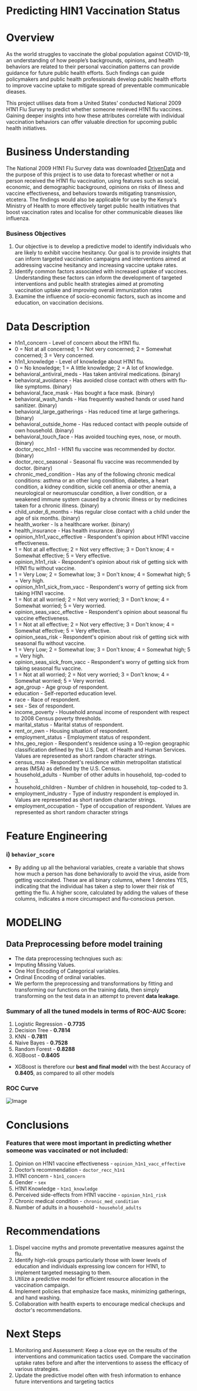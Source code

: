 # Predicting HIN1 Vaccination Status

# Overview
As the world struggles to vaccinate the global population against COVID-19, an understanding of how people’s backgrounds, opinions, and health behaviors are related to their personal vaccination patterns can provide guidance for future public health efforts. Such findings can guide policymakers and public health professionals develop public health efforts to improve vaccine uptake to mitigate spread of preventable communicable dieases.

This project utilises data from a United States' conducted National 2009 H1N1 Flu Survey to predict whether someone revieved H1N1 flu vaccines. Gaining deeper insights into how these attributes correlate with individual vaccination behaviors can offer valuable direction for upcoming public health initiatives.

# Business Understanding
The National 2009 H1N1 Flu Survey data was downloaded [DrivenData](https://www.drivendata.org/competitions/66/flu-shot-learning/page/211/) and the purpose of this project is to use data to forecast whether or not a person received the H1N1 flu vaccination, using features such as social, economic, and demographic background, opinions on risks of illness and vaccine effectiveness, and behaviors towards mitigating transmission, etcetera. The findings would also be applicable for use by the Kenya's Ministry of Health to more effectively target public health initiatives that boost vaccination rates and localise for other communicable dieases like influenza.

### Business Objectives
1. Our objective is to develop a predictive model to identify individuals who are likely to exhibit vaccine hesitancy. Our goal is to provide insights that can inform targeted vaccination campaigns and interventions aimed at addressing vaccine hesitancy and increasing vaccine uptake rates.
2. Identify common factors associated with increased uptake of vaccines. Understanding these factors can inform the development of targeted interventions and public health strategies aimed at promoting vaccination uptake and improving overall immunization rates
3. Examine the influence of socio-economic factors, such as income and education, on vaccination decisions.

# Data Description
- h1n1_concern - Level of concern about the H1N1 flu.
 - 0 = Not at all concerned; 1 = Not very concerned; 2 = Somewhat concerned; 3 = Very concerned.
- h1n1_knowledge - Level of knowledge about H1N1 flu.
 - 0 = No knowledge; 1 = A little knowledge; 2 = A lot of knowledge.
- behavioral_antiviral_meds - Has taken antiviral medications. (binary)
- behavioral_avoidance - Has avoided close contact with others with flu-like symptoms. (binary)
- behavioral_face_mask - Has bought a face mask. (binary)
- behavioral_wash_hands - Has frequently washed hands or used hand sanitizer. (binary)
- behavioral_large_gatherings - Has reduced time at large gatherings. (binary)
- behavioral_outside_home - Has reduced contact with people outside of own household. (binary)
- behavioral_touch_face - Has avoided touching eyes, nose, or mouth. (binary)
- doctor_recc_h1n1 - H1N1 flu vaccine was recommended by doctor. (binary)
- doctor_recc_seasonal - Seasonal flu vaccine was recommended by doctor. (binary)
- chronic_med_condition - Has any of the following chronic medical conditions: asthma or an other lung condition, diabetes, a heart condition, a kidney condition, sickle cell anemia or other anemia, a neurological or neuromuscular condition, a liver condition, or a weakened immune system caused by a chronic illness or by medicines taken for a chronic illness. (binary)
- child_under_6_months - Has regular close contact with a child under the age of six months. (binary)
- health_worker - Is a healthcare worker. (binary)
- health_insurance - Has health insurance. (binary)
- opinion_h1n1_vacc_effective - Respondent's opinion about H1N1 vaccine effectiveness.
 - 1 = Not at all effective; 2 = Not very effective; 3 = Don't know; 4 = Somewhat effective; 5 = Very effective.
- opinion_h1n1_risk - Respondent's opinion about risk of getting sick with H1N1 flu without vaccine.
 - 1 = Very Low; 2 = Somewhat low; 3 = Don't know; 4 = Somewhat high; 5 = Very high.
- opinion_h1n1_sick_from_vacc - Respondent's worry of getting sick from taking H1N1 vaccine.
 - 1 = Not at all worried; 2 = Not very worried; 3 = Don't know; 4 = Somewhat worried; 5 = Very worried.
- opinion_seas_vacc_effective - Respondent's opinion about seasonal flu vaccine effectiveness.
 - 1 = Not at all effective; 2 = Not very effective; 3 = Don't know; 4 = Somewhat effective; 5 = Very effective.
- opinion_seas_risk - Respondent's opinion about risk of getting sick with seasonal flu without vaccine.
 - 1 = Very Low; 2 = Somewhat low; 3 = Don't know; 4 = Somewhat high; 5 = Very high.
- opinion_seas_sick_from_vacc - Respondent's worry of getting sick from taking seasonal flu vaccine.
 - 1 = Not at all worried; 2 = Not very worried; 3 = Don't know; 4 = Somewhat worried; 5 = Very worried.
- age_group - Age group of respondent.
- education - Self-reported education level.
- race - Race of respondent.
- sex - Sex of respondent.
- income_poverty - Household annual income of respondent with respect to 2008 Census poverty thresholds.
- marital_status - Marital status of respondent.
- rent_or_own - Housing situation of respondent.
- employment_status - Employment status of respondent.
- hhs_geo_region - Respondent's residence using a 10-region geographic classification defined by the U.S. Dept. of Health and Human Services. Values are represented as short random character strings.
- census_msa - Respondent's residence within metropolitan statistical areas (MSA) as defined by the U.S. Census.
- household_adults - Number of other adults in household, top-coded to 3.
- household_children - Number of children in household, top-coded to 3.
- employment_industry - Type of industry respondent is employed in. Values are represented as short random character strings.
- employment_occupation - Type of occupation of respondent. Values are represented as short random character strings


# Feature Engineering

### i) `behavior_score`

- By adding up all the behavioral variables, create a variable that shows how much a person has done behaviorally to avoid the virus, aside from getting vaccinated. These are all binary columns, where 1 denotes YES, indicating that the individual has taken a step to lower their risk of getting the flu. A higher score, calculated by adding the values of these columns, indicates a more circumspect and flu-conscious person.

# MODELING

## Data Preprocessing before model training

- The data preprocessing technqiues such as:
 - Imputing Missing Values. 
 - One Hot Encoding of Categorical variables.
 - Ordinal Encoding of ordinal variables.
- We perform the preprocessing and transformations by fitting and transforming our functions on the training data, then simply transforming on the test data in an attempt to prevent **data leakage**.

### Summary of all the tuned models in terms of ROC-AUC Score:

1. Logistic Regression - **0.7735**
2. Decision Tree - **0.7814**
3. KNN -  **0.7811**
4. Naive Bayes - **0.7528**
5. Random Forest - **0.8288**
6. XGBoost - **0.8405**

- XGBoost is therefore our **best and final model** with the best Accuracy of **0.8405**, as compared to all other models

### ROC Curve
![Image](https://github.com/Rgmoogachiri/DSC-phase-3-project/blob/main/Visualizations/ROC%20curves.png)

# Conclusions

### Features that were most important in predicting whether someone was vaccinated or not included:
1. Opinion on H1N1 vaccine effectiveness - `opinion_h1n1_vacc_effective` 
2. Doctor’s recommendation - `doctor_recc_h1n1`
3. H1N1 concern - `h1n1_concern`
4. Gender - `sex`
5. H1N1 Knowledge - `h1n1_knowledge` 
6. Perceived side-effects from H1N1 vaccine - `opinion_h1n1_risk` 
7. Chronic medical condition - `chronic_med_condition`
8. Number of adults in a household - `household_adults` 

  
# Recommendations
1. Dispel vaccine myths and promote preventative measures against the flu.
2. Identify high-risk groups particularly those with lower levels of education and individuals expressing low concern for H1N1, to implement targeted messaging to them.
3. Utilize a predictive model for efficient resource allocation in the vaccination campaign.
4. Implement policies that emphasize face masks, minimizing gatherings, and hand washing.
5. Collaboration with health experts to encourage medical checkups and doctor's recommendations.



# Next Steps
1. Monitoring and Assessment: Keep a close eye on the results of the interventions and communication tactics used. Compare the vaccination uptake rates before and after the interventions to assess the efficacy of various strategies.
2.  Update the predictive model often with fresh information to enhance future interventions and targeting tactics
